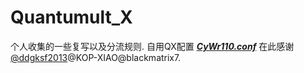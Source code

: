 # Quantumult_X

个人收集的一些复写以及分流规则.
自用QX配置 [***CyWr110.conf***](https://github.com/CyWr110/Quantumult_X/blob/main/CyWr110.conf)
在此感谢[@ddgksf2013](https://github.com/CyWr110/ddgksf2013)@KOP-XIAO@blackmatrix7.

